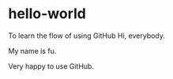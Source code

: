 # hello-world
To learn the flow of using GitHub
Hi, everybody.

My name is fu.

Very happy to use GitHub.
